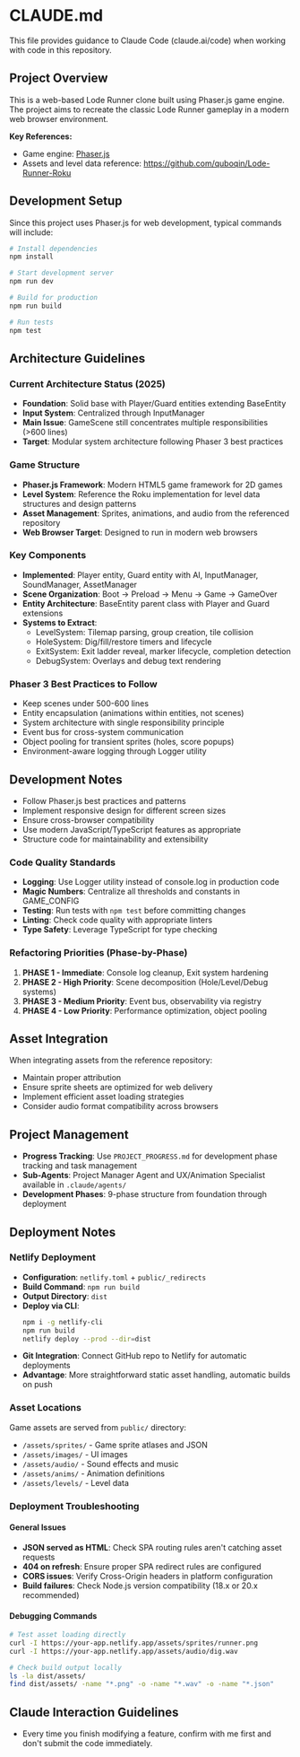 # CLAUDE.md

This file provides guidance to Claude Code (claude.ai/code) when working with code in this repository.

## Project Overview

This is a web-based Lode Runner clone built using Phaser.js game engine. The project aims to recreate the classic Lode Runner gameplay in a modern web browser environment.

**Key References:**
- Game engine: [Phaser.js](https://docs.phaser.io/phaser/getting-started/what-is-phaser)
- Assets and level data reference: https://github.com/quboqin/Lode-Runner-Roku

## Development Setup

Since this project uses Phaser.js for web development, typical commands will include:

```bash
# Install dependencies
npm install

# Start development server  
npm run dev

# Build for production
npm run build

# Run tests
npm test
```

## Architecture Guidelines

### Current Architecture Status (2025)
- **Foundation**: Solid base with Player/Guard entities extending BaseEntity
- **Input System**: Centralized through InputManager
- **Main Issue**: GameScene still concentrates multiple responsibilities (>600 lines)
- **Target**: Modular system architecture following Phaser 3 best practices

### Game Structure
- **Phaser.js Framework**: Modern HTML5 game framework for 2D games
- **Level System**: Reference the Roku implementation for level data structures and design patterns
- **Asset Management**: Sprites, animations, and audio from the referenced repository
- **Web Browser Target**: Designed to run in modern web browsers

### Key Components
- **Implemented**: Player entity, Guard entity with AI, InputManager, SoundManager, AssetManager
- **Scene Organization**: Boot → Preload → Menu → Game → GameOver
- **Entity Architecture**: BaseEntity parent class with Player and Guard extensions
- **Systems to Extract**:
  - LevelSystem: Tilemap parsing, group creation, tile collision
  - HoleSystem: Dig/fill/restore timers and lifecycle
  - ExitSystem: Exit ladder reveal, marker lifecycle, completion detection
  - DebugSystem: Overlays and debug text rendering

### Phaser 3 Best Practices to Follow
- Keep scenes under 500-600 lines
- Entity encapsulation (animations within entities, not scenes)
- System architecture with single responsibility principle
- Event bus for cross-system communication
- Object pooling for transient sprites (holes, score popups)
- Environment-aware logging through Logger utility

## Development Notes

- Follow Phaser.js best practices and patterns
- Implement responsive design for different screen sizes
- Ensure cross-browser compatibility
- Use modern JavaScript/TypeScript features as appropriate
- Structure code for maintainability and extensibility

### Code Quality Standards
- **Logging**: Use Logger utility instead of console.log in production code
- **Magic Numbers**: Centralize all thresholds and constants in GAME_CONFIG
- **Testing**: Run tests with `npm test` before committing changes
- **Linting**: Check code quality with appropriate linters
- **Type Safety**: Leverage TypeScript for type checking

### Refactoring Priorities (Phase-by-Phase)
1. **PHASE 1 - Immediate**: Console log cleanup, Exit system hardening
2. **PHASE 2 - High Priority**: Scene decomposition (Hole/Level/Debug systems)
3. **PHASE 3 - Medium Priority**: Event bus, observability via registry
4. **PHASE 4 - Low Priority**: Performance optimization, object pooling

## Asset Integration

When integrating assets from the reference repository:
- Maintain proper attribution
- Ensure sprite sheets are optimized for web delivery
- Implement efficient asset loading strategies
- Consider audio format compatibility across browsers

## Project Management

- **Progress Tracking**: Use `PROJECT_PROGRESS.md` for development phase tracking and task management
- **Sub-Agents**: Project Manager Agent and UX/Animation Specialist available in `.claude/agents/`
- **Development Phases**: 9-phase structure from foundation through deployment

## Deployment Notes

### Netlify Deployment
- **Configuration**: `netlify.toml` + `public/_redirects`
- **Build Command**: `npm run build`
- **Output Directory**: `dist`
- **Deploy via CLI**: 
  ```bash
  npm i -g netlify-cli
  npm run build
  netlify deploy --prod --dir=dist
  ```
- **Git Integration**: Connect GitHub repo to Netlify for automatic deployments
- **Advantage**: More straightforward static asset handling, automatic builds on push

### Asset Locations
Game assets are served from `public/` directory:
- `/assets/sprites/` - Game sprite atlases and JSON
- `/assets/images/` - UI images
- `/assets/audio/` - Sound effects and music
- `/assets/anims/` - Animation definitions
- `/assets/levels/` - Level data

### Deployment Troubleshooting

#### General Issues  
- **JSON served as HTML**: Check SPA routing rules aren't catching asset requests
- **404 on refresh**: Ensure proper SPA redirect rules are configured
- **CORS issues**: Verify Cross-Origin headers in platform configuration
- **Build failures**: Check Node.js version compatibility (18.x or 20.x recommended)

#### Debugging Commands
```bash
# Test asset loading directly
curl -I https://your-app.netlify.app/assets/sprites/runner.png
curl -I https://your-app.netlify.app/assets/audio/dig.wav

# Check build output locally
ls -la dist/assets/
find dist/assets/ -name "*.png" -o -name "*.wav" -o -name "*.json"
```

## Claude Interaction Guidelines

- Every time you finish modifying a feature, confirm with me first and don't submit the code immediately.